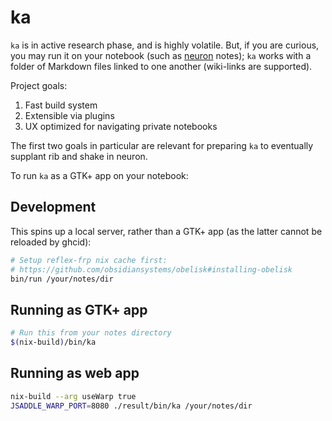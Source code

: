 # ka

`ka` is in active research phase, and is highly volatile. But, if you are curious, you may run it on your notebook (such as [neuron] notes); `ka` works with a folder of Markdown files linked to one another (wiki-links are supported).

Project goals:

1. Fast build system
2. Extensible via plugins
3. UX optimized for navigating private notebooks

The first two goals in particular are relevant for preparing `ka` to eventually supplant rib and shake in neuron.

To run `ka` as a GTK+ app on your notebook:

## Development

This spins up a local server, rather than a GTK+ app (as the latter cannot be reloaded by ghcid):

```bash
# Setup reflex-frp nix cache first: 
# https://github.com/obsidiansystems/obelisk#installing-obelisk
bin/run /your/notes/dir
```

## Running as GTK+ app

```bash
# Run this from your notes directory
$(nix-build)/bin/ka
```

## Running as web app

```bash
nix-build --arg useWarp true
JSADDLE_WARP_PORT=8080 ./result/bin/ka /your/notes/dir
```

[neuron]: https://github.com/srid/neuron